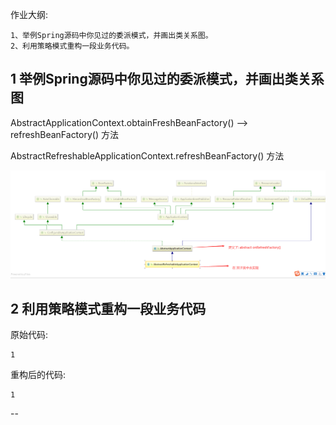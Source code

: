 作业大纲:

```
1、举例Spring源码中你见过的委派模式，并画出类关系图。
2、利用策略模式重构一段业务代码。
```

## 1 举例Spring源码中你见过的委派模式，并画出类关系图

AbstractApplicationContext.obtainFreshBeanFactory\(\) --&gt; refreshBeanFactory\(\) 方法

AbstractRefreshableApplicationContext.refreshBeanFactory\(\) 方法

![](/assets/import_20191124115601.png)

## 2 利用策略模式重构一段业务代码

原始代码:

```
1
```

重构后的代码:

```
1
```

--

